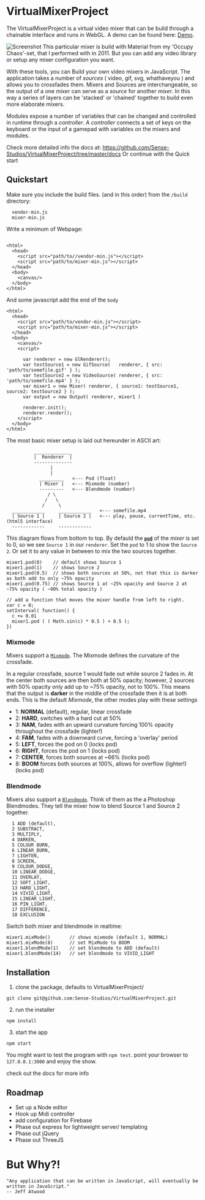 # VirtualMixerProject

The VirtualMixerProject is a virtual video mixer that can be build through a chainable interface and runs in WebGL.
A demo can be found here: [Demo](http://nabu.sense-studios.com/channel/sense_beta/mixer5).

![Screenshot](../images/occupy_chaos_screenshot.jpg)
This particular mixer is build with Material from my 'Occupy Chaos'-set, that I performed with in 2011.
But you can add any video library or setup any mixer configuration you want.

With these tools, you can Build your own video mixers in JavaScript. The application takes a number of _sources_ ( video, gif, svg,  whathaveyou ) and allows you to crossfades them.
Mixers and Sources are interchangeable, so the output of a one _mixer_ can serve as a _source_ for another _mixer_.
In this way a series of layers can be 'stacked' or 'chained' together to build even more elaborate mixers.

Modules expose a number of variables that can be changed and controlled in runtime through a _controller_.
A _controller_ connects a set of keys on the keyboard or the input of a gamepad with variables on the mixers and modules.

Check more detailed info the docs at: https://github.com/Sense-Studios/VirtualMixerProject/tree/master/docs
Or continue with the Quick start

## Quickstart

Make sure you include the build files. (and in this order) from the `/build` directory:

```    
  vendor-min.js
  mixer-min.js

```

Write a minimum of Webpage:

```

<html>
  <head>
    <script src="path/to//vendor-min.js"></script>
    <script src="path/to/mixer-min.js"></script>
  </head>
  <body>
    <canvas/>
  </body>
</html>

```

And some javascript add the end of the `body`

```
<html>
  <head>
    <script src="path/to/vendor-min.js"></script>
    <script src="path/to/mixer-min.js"></script>    
  </head>
  <body>
    <canvas/>
    <script>

      var renderer = new GlRenderer();
      var testSource1 = new GifSource(   renderer, { src: 'path/to/somefile.gif' } );
      var testSource2 = new VideoSource( renderer, { src: 'path/to/somefile.mp4' } );
      var mixer1 = new Mixer( renderer, { source1: testSource1, source2: testSource2 } );
      var output = new Output( renderer, mixer1 )

      renderer.init();
      renderer.render();
    </script>
  </body>
</html>

```

The most basic mixer setup is laid out hereunder in ASCII art:

```
          ______________
          |  Renderer  |
          --------------
                |
                |
            _________   <--- Pod (float)
            | Mixer |   <--- Mixmode (number)
            ---------   <--- Blendmode (number)
               / \
              /   \
             /     \            
  ____________     ____________   <--- somefile.mp4
  | Source 1 |     | Source 2 |   <--- play, pause, currentTime, etc. (html5 interface)
  ------------     ------------   
```
This diagram flows from bottom to top. By defauld the [**`pod`**](Mixer.html#pod) of the _mixer_ is set to 0, so we see `Source 1` in our `renderer`.
Set the `pod` to 1 to show the `Source 2`. Or set it to any value in between to mix the two sources together.

```
mixer1.pod(0)    // default shows Source 1
mixer1.pod(1)    // shows Source 2
mixer1.pod(0.5)  // shows both sources at 50%, not that this is darker as both add to only ~75% opacity
mixer1.pod(0.75) // shows Source 1 at ~25% opacity and Source 2 at ~75% opacity ( ~90% total opacity )

// add a function that moves the mixer handle from left to right.
var c = 0;
setInterval( function() {
  c += 0.01
  mixer1.pod ( ( Math.sin(c) * 0.5 ) + 0.5 );
})

```

### Mixmode
Mixers support a [`Mixmode`](Mixer.html#mixMode).
The Mixmode defines the curvature of the crossfade.

In a regular crossfade, source 1 would fade out while source 2 fades in. At the center both sources are then both at 50% opacity; however, 2 sources with 50% opacity only add up to ~75% opacity, not to 100%. This means that the output is **darker** in the middle of  the crossfade then it is at both ends. This is the default _Mixmode_, the other modes play with these settings

* 1: **NORMAL** (default),   regular, linear crossfade
* 2: **HARD**,               switches with a hard cut at 50%
* 3: **NAM**,                fades with an upward curvature forcing 100% opacity throughout the crossfade (lighter!)
* 4: **FAM**,                fades with a downward curve, forcing a 'overlay' period
* 5: **LEFT**,               forces the pod on 0 (locks pod)
* 6: **RIGHT**,              forces the pod on 1 (locks pod)
* 7: **CENTER**,             forces both sources at ~66% (locks pod)
* 8: **BOOM**                forces both sources at 100%, allows for overflow (lighter!) (locks pod)

### Blendmode
Mixers also support a [`Blendmode`](Mixer.html#blendMode).
Think of them as the a Photoshop Blendmodes. They tell the mixer how to blend Source 1 and Source 2 together.

```
  1 ADD (default),
  2 SUBSTRACT,
  3 MULTIPLY,
  4 DARKEN,
  5 COLOUR BURN,
  6 LINEAR_BURN,
  7 LIGHTEN,
  8 SCREEN,
  9 COLOUR_DODGE,
  10 LINEAR_DODGE,
  11 OVERLAY,
  12 SOFT_LIGHT,
  13 HARD_LIGHT,
  14 VIVID_LIGHT,
  15 LINEAR_LIGHT,
  16 PIN_LIGHT,
  17 DIFFERENCE,
  18 EXCLUSION
```

Switch both mixer and blendmode in realtime:

```
mixer1.mixMode()       // shows mixmode (default 1, NORMAL)
mixer1.mixMode(8)      // set MixMode to BOOM
mixer1.blendMode(1)    // set blendmode to ADD (default)
mixer1.blendMode(14)   // set blendmode to VIVID_LIGHT
```

## Installation

1) clone the package, defaults to VirtualMixerProject/

` git clone git@github.com:Sense-Studios/VirtualMixerProject.git `

2) run the installer

` npm install `

3) start the app

` npm start `

You might want to test the program with `npm test`.
point your browser to `127.0.0.1:3000` and enjoy the show.

check out the docs for more info

## Roadmap

* Set up a Node editor
* Hook up Midi controller
* add configuration for Firebase
* Phase out express for lightweight server/ templating
* Phase out jQuery
* Phase out ThreeJS


# But Why?!

```
"Any application that can be written in JavaScript, will eventually be written in JavaScript."
-- Jeff Atwood
```
